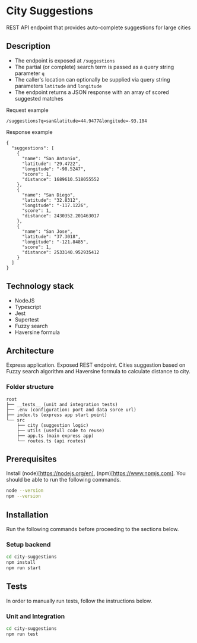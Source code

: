 # City Suggestions

REST API endpoint that provides auto-complete suggestions for large cities

## Description

- The endpoint is exposed at `/suggestions`
- The partial (or complete) search term is passed as a query string parameter `q`
- The caller's location can optionally be supplied via query string parameters `latitude` and `longitude`
- The endpoint returns a JSON response with an array of scored suggested matches

Request example

```
/suggestions?q=san&latitude=44.9477&longitude=-93.104
```

Response example

```
{
  "suggestions": [
    {
      "name": "San Antonio",
      "latitude": "29.4722",
      "longitude": "-98.5247",
      "score": 1,
      "distance": 1689610.518055552
    },
    {
      "name": "San Diego",
      "latitude": "32.8312",
      "longitude": "-117.1226",
      "score": 1,
      "distance": 2430352.201463017
    },
    {
      "name": "San Jose",
      "latitude": "37.3018",
      "longitude": "-121.8485",
      "score": 1,
      "distance": 2533140.952935412
    }
  ]
}

```

## Technology stack

- NodeJS
- Typescript
- Jest
- Supertest
- Fuzzy search
- Haversine formula

## Architecture

Express application. Exposed REST endpoint. Cities suggestion based on Fuzzy search algorithm and Haversine formula to calculate distance to city.

### Folder structure

```
root
├── __tests__ (unit and integration tests)
├── .env (configuration: port and data sorce url)
├── index.ts (express app start point)
└── src
    ├── city (suggestion logic)
    ├── utils (usefull code to reuse)
    ├── app.ts (main express app)
    └── routes.ts (api routes)
```

## Prerequisites

Install (node)[https://nodejs.org/en], (npm)[https://www.npmjs.com]. You should be able to run the following commands.

```bash
node --version
npm --version
```

## Installation

Run the following commands before proceeding to the sections below.

### Setup backend

```bash
cd city-suggestions
npm install
npm run start
```

## Tests

In order to manually run tests, follow the instructions below.

### Unit and Integration

```bash
cd city-suggestions
npm run test
```

